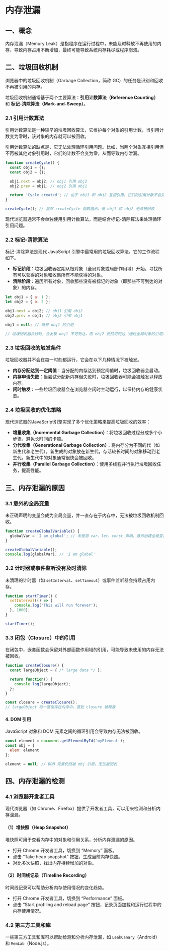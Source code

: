 # 内存泄漏

## 一、概念

内存泄漏（Memory Leak）是指程序在运行过程中，未能及时释放不再使用的内存，导致内存占用不断增加，最终可能导致系统内存耗尽或程序崩溃。

## 二、垃圾回收机制

浏览器中的垃圾回收机制（Garbage Collection，简称 GC）的任务是识别和回收不再被引用的内存。

垃圾回收机制通常基于两个主要算法：**引用计数算法（Reference Counting）** 和 **标记-清除算法（Mark-and-Sweep）**。

### 2.1 引用计数算法

引用计数算法是一种较早的垃圾回收算法，它维护每个对象的引用计数，当引用计数变为零时，该对象的内存就可以被回收。

引用计数算法的缺点是，它无法处理循环引用问题。比如，当两个对象互相引用但不再被其他对象引用时，它们的计数不会变为零，从而导致内存泄漏。

```javascript
function createCycle() {
  const obj1 = {};
  const obj2 = {};

  obj1.next = obj2; // obj1 引用 obj2
  obj2.prev = obj1; // obj2 引用 obj1

  return 'Cycle created'; // 由于 obj1 和 obj2 互相引用，它们的引用计数不会变为零
}

createCycle(); // 虽然 createCycle 函数退出，但 obj1 和 obj2 无法被回收
```

现代浏览器通常不会单独使用引用计数算法，而是结合标记-清除算法来处理循环引用问题。

### 2.2 标记-清除算法

标记-清除算法是现代 JavaScript 引擎中最常用的垃圾回收算法。它的工作流程如下。

- **标记阶段**：垃圾回收器定期从根对象（全局对象或局部作用域）开始，寻找所有可以获得的对象和收集所有不能获得的对象。
- **清除阶段**：遍历所有对象，回收那些没有被标记的对象（即那些不可到达的对象）的内存。

```javascript
let obj1 = { a: 1 };
let obj2 = { b: 2 };

obj1.next = obj2; // obj1 引用 obj2
obj2.prev = obj1; // obj2 引用 obj1

obj1 = null; // 断开 obj1 的引用

// 垃圾回收器执行时，会发现 obj1 不可到达，而 obj2 仍然可到达（通过全局对象的引用）
```

### 2.3 垃圾回收的触发条件

垃圾回收器并不会在每一时刻都运行，它会在以下几种情况下被触发。

- **内存分配达到一定阈值**：当分配的内存达到预定阈值时，垃圾回收器会启动。
- **内存申请失败**：当尝试分配新内存但失败时，垃圾回收器可能会被触发以释放内存。
- **闲时触发**：一些垃圾回收器会在浏览器空闲时主动运行，以保持内存的健康状态。

### 2.4 垃圾回收的优化策略

现代浏览器的JavaScript引擎实现了多个优化策略来提高垃圾回收的效率：

- **增量收集（Incremental Garbage Collection）**：将垃圾回收过程分成多个小步骤，避免长时间的卡顿。
- **分代收集（Generational Garbage Collection）**：将内存分为不同的代（如新生代和老生代），新生成的对象放在新生代，存活较长时间的对象移动到老生代。新生代中的对象通常很快会被回收。
- **并行收集（Parallel Garbage Collection）**：使用多线程并行执行垃圾回收任务，提高性能。

## 三、内存泄漏的原因

### 3.1 意外的全局变量

未正确声明的变量会成为全局变量，并一直存在于内存中，无法被垃圾回收机制回收。

```javascript
function createGlobalVariable() {
  globalVar = 'I am global'; // 未使用 var、let、const 声明，意外创建全局变量
}

createGlobalVariable();
console.log(globalVar); // 'I am global'
```

### 3.2 计时器或事件监听没有及时清除

未清理的计时器（如 `setInterval`、`setTimeout`）或事件监听器会持续占用内存。

```javascript
function startTimer() {
  setInterval(() => {
    console.log('This will run forever');
  }, 1000);
}

startTimer();
```

### 3.3 闭包（Closure）中的引用

在闭包中，嵌套函数会保留对外部函数作用域的引用，可能导致未使用的内存无法被回收。

```javascript
function createClosure() {
  const largeObject = { /* large data */ };

  return function() {
    console.log(largeObject);
  };
}

const closure = createClosure();
// largeObject 将一直保存在内存中，直到 closure 被释放
```

#### 4. DOM 引用

JavaScript 对象和 DOM 元素之间的循环引用会导致内存无法被回收。

```javascript
const element = document.getElementById('myElement');
const obj = {
  elem: element
};

element = null; // DOM 元素仍然被 obj 引用，无法被回收
```

## 四、内存泄漏的检测

### 4.1 浏览器开发者工具

现代浏览器（如 Chrome、Firefox）提供了开发者工具，可以用来检测和分析内存泄漏。

#### （1）堆快照（Heap Snapshot）

堆快照可用于查看内存中的对象和引用关系，分析内存泄漏的原因。

- 打开 Chrome 开发者工具，切换到 “Memory” 面板。
- 点击 “Take heap snapshot” 按钮，生成当前内存快照。
- 对比多次快照，找出内存持续增加的对象。

#### （2）时间线记录（Timeline Recording）

时间线记录可以帮助分析内存使用情况的变化趋势。

- 打开 Chrome 开发者工具，切换到 “Performance” 面板。
- 点击 “Start profiling and reload page” 按钮，记录页面加载和运行过程中的内存使用情况。

### 4.2 第三方工具和库

一些第三方工具和库可以帮助检测和分析内存泄漏，如 `LeakCanary`（Android）和 `MemLab`（Node.js）。
